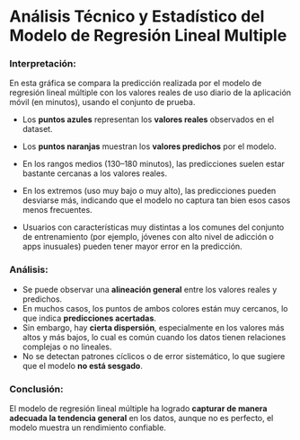 # Análisis Técnico y Estadístico del Modelo de Regresión Lineal Multiple

### Interpretación:
En esta gráfica se compara la predicción realizada por el modelo de regresión lineal múltiple con los valores reales de uso diario de la aplicación móvil (en minutos), usando el conjunto de prueba.

- Los **puntos azules** representan los **valores reales** observados en el dataset.
- Los **puntos naranjas** muestran los **valores predichos** por el modelo.

- En los rangos medios (130–180 minutos), las predicciones suelen estar bastante cercanas a los valores reales.
- En los extremos (uso muy bajo o muy alto), las predicciones pueden desviarse más, indicando que el modelo no captura tan bien esos casos menos frecuentes.
- Usuarios con características muy distintas a los comunes del conjunto de entrenamiento (por ejemplo, jóvenes con alto nivel de adicción o apps inusuales) pueden tener mayor error en la predicción.

### Análisis:
- Se puede observar una **alineación general** entre los valores reales y predichos.
- En muchos casos, los puntos de ambos colores están muy cercanos, lo que indica **predicciones acertadas**.
- Sin embargo, hay **cierta dispersión**, especialmente en los valores más altos y más bajos, lo cual es común cuando los datos tienen relaciones complejas o no lineales.
- No se detectan patrones cíclicos o de error sistemático, lo que sugiere que el modelo **no está sesgado**.

### Conclusión:
El modelo de regresión lineal múltiple ha logrado **capturar de manera adecuada la tendencia general** en los datos, aunque no es perfecto, el modelo muestra un rendimiento confiable.